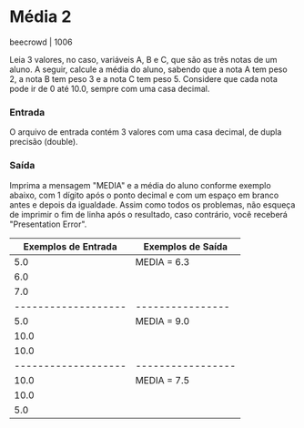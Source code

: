 # Média 2
beecrowd | 1006

Leia 3 valores, no caso, variáveis A, B e C, que são as três notas de um aluno. A seguir, calcule a média do aluno, sabendo que a nota A tem peso 2, a nota B tem peso 3 e a nota C tem peso 5. Considere que cada nota pode ir de 0 até 10.0, sempre com uma casa decimal.

### Entrada
O arquivo de entrada contém 3 valores com uma casa decimal, de dupla precisão (double).

### Saída
Imprima a mensagem "MEDIA" e a média do aluno conforme exemplo abaixo, com 1 dígito após o ponto decimal e com um espaço em branco antes e depois da igualdade. Assim como todos os problemas, não esqueça de imprimir o fim de linha após o resultado, caso contrário, você receberá "Presentation Error".

| Exemplos de Entrada | Exemplos de Saída |
| ------------------- | ----------------  |
|5.0                  |MEDIA = 6.3        |
|6.0                  |                   |
|7.0                  |                   |
| ------------------- |----------------   |
|5.0                  |MEDIA = 9.0        |
|10.0                 |                   |
|10.0                 |                   |
| ------------------- | ----------------- | 
|10.0                 |MEDIA = 7.5        |
|10.0                 |                   |
|5.0                  |                   |
